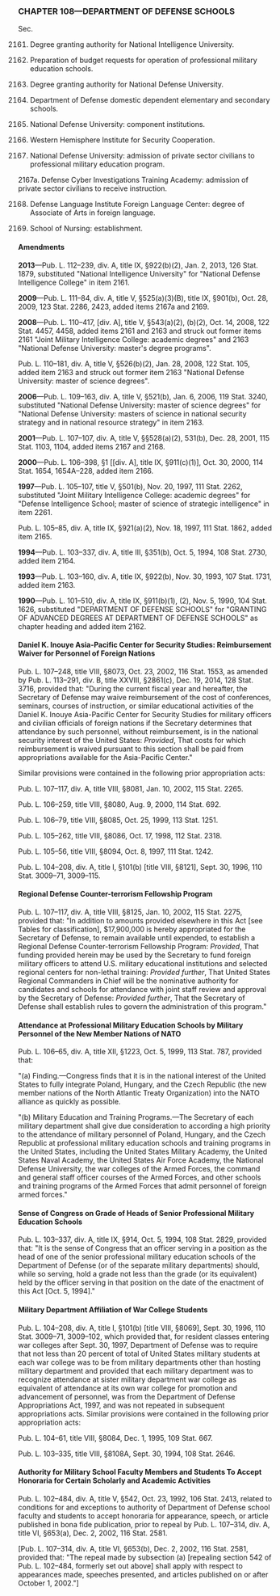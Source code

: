 ### **CHAPTER 108—DEPARTMENT OF DEFENSE SCHOOLS** ###

Sec.

2161. Degree granting authority for National Intelligence University.

2162. Preparation of budget requests for operation of professional military education schools.

2163. Degree granting authority for National Defense University.

2164. Department of Defense domestic dependent elementary and secondary schools.

2165. National Defense University: component institutions.

2166. Western Hemisphere Institute for Security Cooperation.

2167. National Defense University: admission of private sector civilians to professional military education program.

2167a. Defense Cyber Investigations Training Academy: admission of private sector civilians to receive instruction.

2168. Defense Language Institute Foreign Language Center: degree of Associate of Arts in foreign language.

2169. School of Nursing: establishment.

#### Amendments ####

**2013**—Pub. L. 112–239, div. A, title IX, §922(b)(2), Jan. 2, 2013, 126 Stat. 1879, substituted "National Intelligence University" for "National Defense Intelligence College" in item 2161.

**2009**—Pub. L. 111–84, div. A, title V, §525(a)(3)(B), title IX, §901(b), Oct. 28, 2009, 123 Stat. 2286, 2423, added items 2167a and 2169.

**2008**—Pub. L. 110–417, [div. A], title V, §543(a)(2), (b)(2), Oct. 14, 2008, 122 Stat. 4457, 4458, added items 2161 and 2163 and struck out former items 2161 "Joint Military Intelligence College: academic degrees" and 2163 "National Defense University: master's degree programs".

Pub. L. 110–181, div. A, title V, §526(b)(2), Jan. 28, 2008, 122 Stat. 105, added item 2163 and struck out former item 2163 "National Defense University: master of science degrees".

**2006**—Pub. L. 109–163, div. A, title V, §521(b), Jan. 6, 2006, 119 Stat. 3240, substituted "National Defense University: master of science degrees" for "National Defense University: masters of science in national security strategy and in national resource strategy" in item 2163.

**2001**—Pub. L. 107–107, div. A, title V, §§528(a)(2), 531(b), Dec. 28, 2001, 115 Stat. 1103, 1104, added items 2167 and 2168.

**2000**—Pub. L. 106–398, §1 [[div. A], title IX, §911(c)(1)], Oct. 30, 2000, 114 Stat. 1654, 1654A–228, added item 2166.

**1997**—Pub. L. 105–107, title V, §501(b), Nov. 20, 1997, 111 Stat. 2262, substituted "Joint Military Intelligence College: academic degrees" for "Defense Intelligence School; master of science of strategic intelligence" in item 2261.

Pub. L. 105–85, div. A, title IX, §921(a)(2), Nov. 18, 1997, 111 Stat. 1862, added item 2165.

**1994**—Pub. L. 103–337, div. A, title III, §351(b), Oct. 5, 1994, 108 Stat. 2730, added item 2164.

**1993**—Pub. L. 103–160, div. A, title IX, §922(b), Nov. 30, 1993, 107 Stat. 1731, added item 2163.

**1990**—Pub. L. 101–510, div. A, title IX, §911(b)(1), (2), Nov. 5, 1990, 104 Stat. 1626, substituted "DEPARTMENT OF DEFENSE SCHOOLS" for "GRANTING OF ADVANCED DEGREES AT DEPARTMENT OF DEFENSE SCHOOLS" as chapter heading and added item 2162.

#### Daniel K. Inouye Asia-Pacific Center for Security Studies: Reimbursement Waiver for Personnel of Foreign Nations ####

Pub. L. 107–248, title VIII, §8073, Oct. 23, 2002, 116 Stat. 1553, as amended by Pub. L. 113–291, div. B, title XXVIII, §2861(c), Dec. 19, 2014, 128 Stat. 3716, provided that: "During the current fiscal year and hereafter, the Secretary of Defense may waive reimbursement of the cost of conferences, seminars, courses of instruction, or similar educational activities of the Daniel K. Inouye Asia-Pacific Center for Security Studies for military officers and civilian officials of foreign nations if the Secretary determines that attendance by such personnel, without reimbursement, is in the national security interest of the United States: *Provided*, That costs for which reimbursement is waived pursuant to this section shall be paid from appropriations available for the Asia-Pacific Center."

Similar provisions were contained in the following prior appropriation acts:

Pub. L. 107–117, div. A, title VIII, §8081, Jan. 10, 2002, 115 Stat. 2265.

Pub. L. 106–259, title VIII, §8080, Aug. 9, 2000, 114 Stat. 692.

Pub. L. 106–79, title VIII, §8085, Oct. 25, 1999, 113 Stat. 1251.

Pub. L. 105–262, title VIII, §8086, Oct. 17, 1998, 112 Stat. 2318.

Pub. L. 105–56, title VIII, §8094, Oct. 8, 1997, 111 Stat. 1242.

Pub. L. 104–208, div. A, title I, §101(b) [title VIII, §8121], Sept. 30, 1996, 110 Stat. 3009–71, 3009–115.

#### Regional Defense Counter-terrorism Fellowship Program ####

Pub. L. 107–117, div. A, title VIII, §8125, Jan. 10, 2002, 115 Stat. 2275, provided that: "In addition to amounts provided elsewhere in this Act [see Tables for classification], $17,900,000 is hereby appropriated for the Secretary of Defense, to remain available until expended, to establish a Regional Defense Counter-terrorism Fellowship Program: *Provided*, That funding provided herein may be used by the Secretary to fund foreign military officers to attend U.S. military educational institutions and selected regional centers for non-lethal training: *Provided further*, That United States Regional Commanders in Chief will be the nominative authority for candidates and schools for attendance with joint staff review and approval by the Secretary of Defense: *Provided further*, That the Secretary of Defense shall establish rules to govern the administration of this program."

#### Attendance at Professional Military Education Schools by Military Personnel of the New Member Nations of NATO ####

Pub. L. 106–65, div. A, title XII, §1223, Oct. 5, 1999, 113 Stat. 787, provided that:

"(a) Finding.—Congress finds that it is in the national interest of the United States to fully integrate Poland, Hungary, and the Czech Republic (the new member nations of the North Atlantic Treaty Organization) into the NATO alliance as quickly as possible.

"(b) Military Education and Training Programs.—The Secretary of each military department shall give due consideration to according a high priority to the attendance of military personnel of Poland, Hungary, and the Czech Republic at professional military education schools and training programs in the United States, including the United States Military Academy, the United States Naval Academy, the United States Air Force Academy, the National Defense University, the war colleges of the Armed Forces, the command and general staff officer courses of the Armed Forces, and other schools and training programs of the Armed Forces that admit personnel of foreign armed forces."

#### Sense of Congress on Grade of Heads of Senior Professional Military Education Schools ####

Pub. L. 103–337, div. A, title IX, §914, Oct. 5, 1994, 108 Stat. 2829, provided that: "It is the sense of Congress that an officer serving in a position as the head of one of the senior professional military education schools of the Department of Defense (or of the separate military departments) should, while so serving, hold a grade not less than the grade (or its equivalent) held by the officer serving in that position on the date of the enactment of this Act [Oct. 5, 1994]."

#### Military Department Affiliation of War College Students ####

Pub. L. 104–208, div. A, title I, §101(b) [title VIII, §8069], Sept. 30, 1996, 110 Stat. 3009–71, 3009–102, which provided that, for resident classes entering war colleges after Sept. 30, 1997, Department of Defense was to require that not less than 20 percent of total of United States military students at each war college was to be from military departments other than hosting military department and provided that each military department was to recognize attendance at sister military department war college as equivalent of attendance at its own war college for promotion and advancement of personnel, was from the Department of Defense Appropriations Act, 1997, and was not repeated in subsequent appropriations acts. Similar provisions were contained in the following prior appropriation acts:

Pub. L. 104–61, title VIII, §8084, Dec. 1, 1995, 109 Stat. 667.

Pub. L. 103–335, title VIII, §8108A, Sept. 30, 1994, 108 Stat. 2646.

#### Authority for Military School Faculty Members and Students To Accept Honoraria for Certain Scholarly and Academic Activities ####

Pub. L. 102–484, div. A, title V, §542, Oct. 23, 1992, 106 Stat. 2413, related to conditions for and exceptions to authority of Department of Defense school faculty and students to accept honoraria for appearance, speech, or article published in bona fide publication, prior to repeal by Pub. L. 107–314, div. A, title VI, §653(a), Dec. 2, 2002, 116 Stat. 2581.

[Pub. L. 107–314, div. A, title VI, §653(b), Dec. 2, 2002, 116 Stat. 2581, provided that: "The repeal made by subsection (a) [repealing section 542 of Pub. L. 102–484, formerly set out above] shall apply with respect to appearances made, speeches presented, and articles published on or after October 1, 2002."]